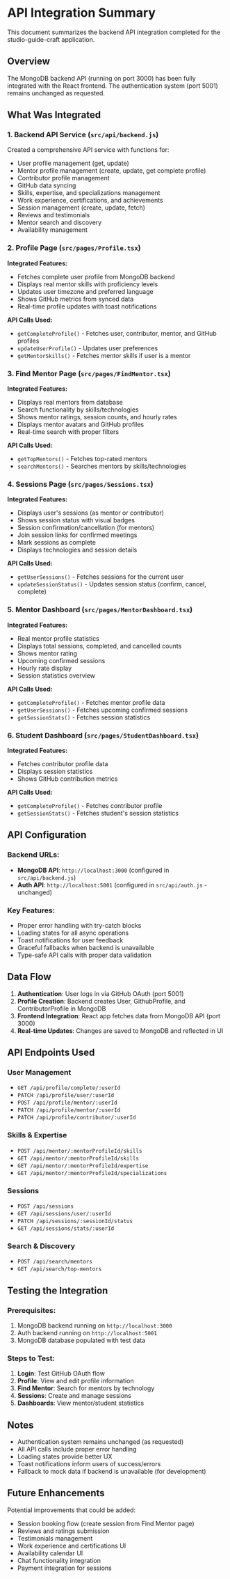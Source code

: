 # API Integration Summary

This document summarizes the backend API integration completed for the studio-guide-craft application.

## Overview

The MongoDB backend API (running on port 3000) has been fully integrated with the React frontend. The authentication system (port 5001) remains unchanged as requested.

## What Was Integrated

### 1. **Backend API Service** (`src/api/backend.js`)
Created a comprehensive API service with functions for:
- User profile management (get, update)
- Mentor profile management (create, update, get complete profile)
- Contributor profile management
- GitHub data syncing
- Skills, expertise, and specializations management
- Work experience, certifications, and achievements
- Session management (create, update, fetch)
- Reviews and testimonials
- Mentor search and discovery
- Availability management

### 2. **Profile Page** (`src/pages/Profile.tsx`)
**Integrated Features:**
- Fetches complete user profile from MongoDB backend
- Displays real mentor skills with proficiency levels
- Updates user timezone and preferred language
- Shows GitHub metrics from synced data
- Real-time profile updates with toast notifications

**API Calls Used:**
- `getCompleteProfile()` - Fetches user, contributor, mentor, and GitHub profiles
- `updateUserProfile()` - Updates user preferences
- `getMentorSkills()` - Fetches mentor skills if user is a mentor

### 3. **Find Mentor Page** (`src/pages/FindMentor.tsx`)
**Integrated Features:**
- Displays real mentors from database
- Search functionality by skills/technologies
- Shows mentor ratings, session counts, and hourly rates
- Displays mentor avatars and GitHub profiles
- Real-time search with proper filters

**API Calls Used:**
- `getTopMentors()` - Fetches top-rated mentors
- `searchMentors()` - Searches mentors by skills/technologies

### 4. **Sessions Page** (`src/pages/Sessions.tsx`)
**Integrated Features:**
- Displays user's sessions (as mentor or contributor)
- Shows session status with visual badges
- Session confirmation/cancellation (for mentors)
- Join session links for confirmed meetings
- Mark sessions as complete
- Displays technologies and session details

**API Calls Used:**
- `getUserSessions()` - Fetches sessions for the current user
- `updateSessionStatus()` - Updates session status (confirm, cancel, complete)

### 5. **Mentor Dashboard** (`src/pages/MentorDashboard.tsx`)
**Integrated Features:**
- Real mentor profile statistics
- Displays total sessions, completed, and cancelled counts
- Shows mentor rating
- Upcoming confirmed sessions
- Hourly rate display
- Session statistics overview

**API Calls Used:**
- `getCompleteProfile()` - Fetches mentor profile data
- `getUserSessions()` - Fetches upcoming confirmed sessions
- `getSessionStats()` - Fetches session statistics

### 6. **Student Dashboard** (`src/pages/StudentDashboard.tsx`)
**Integrated Features:**
- Fetches contributor profile data
- Displays session statistics
- Shows GitHub contribution metrics

**API Calls Used:**
- `getCompleteProfile()` - Fetches contributor profile
- `getSessionStats()` - Fetches student's session statistics

## API Configuration

### Backend URLs:
- **MongoDB API**: `http://localhost:3000` (configured in `src/api/backend.js`)
- **Auth API**: `http://localhost:5001` (configured in `src/api/auth.js` - unchanged)

### Key Features:
- Proper error handling with try-catch blocks
- Loading states for all async operations
- Toast notifications for user feedback
- Graceful fallbacks when backend is unavailable
- Type-safe API calls with proper data validation

## Data Flow

1. **Authentication**: User logs in via GitHub OAuth (port 5001)
2. **Profile Creation**: Backend creates User, GithubProfile, and ContributorProfile in MongoDB
3. **Frontend Integration**: React app fetches data from MongoDB API (port 3000)
4. **Real-time Updates**: Changes are saved to MongoDB and reflected in UI

## API Endpoints Used

### User Management
- `GET /api/profile/complete/:userId`
- `PATCH /api/profile/user/:userId`
- `POST /api/profile/mentor/:userId`
- `PATCH /api/profile/mentor/:userId`
- `PATCH /api/profile/contributor/:userId`

### Skills & Expertise
- `POST /api/mentor/:mentorProfileId/skills`
- `GET /api/mentor/:mentorProfileId/skills`
- `GET /api/mentor/:mentorProfileId/expertise`
- `GET /api/mentor/:mentorProfileId/specializations`

### Sessions
- `POST /api/sessions`
- `GET /api/sessions/user/:userId`
- `PATCH /api/sessions/:sessionId/status`
- `GET /api/sessions/stats/:userId`

### Search & Discovery
- `POST /api/search/mentors`
- `GET /api/search/top-mentors`

## Testing the Integration

### Prerequisites:
1. MongoDB backend running on `http://localhost:3000`
2. Auth backend running on `http://localhost:5001`
3. MongoDB database populated with test data

### Steps to Test:
1. **Login**: Test GitHub OAuth flow
2. **Profile**: View and edit profile information
3. **Find Mentor**: Search for mentors by technology
4. **Sessions**: Create and manage sessions
5. **Dashboards**: View mentor/student statistics

## Notes

- Authentication system remains unchanged (as requested)
- All API calls include proper error handling
- Loading states provide better UX
- Toast notifications inform users of success/errors
- Fallback to mock data if backend is unavailable (for development)

## Future Enhancements

Potential improvements that could be added:
- Session booking flow (create session from Find Mentor page)
- Reviews and ratings submission
- Testimonials management
- Work experience and certifications UI
- Availability calendar UI
- Chat functionality integration
- Payment integration for sessions

